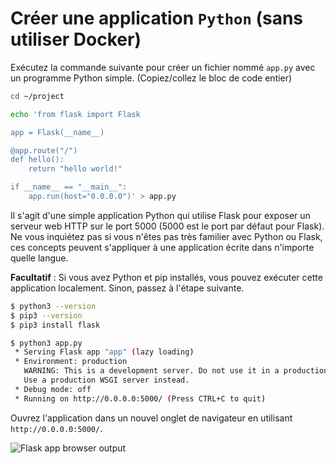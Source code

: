 # Créer une application `Python` (sans utiliser Docker)

Exécutez la commande suivante pour créer un fichier nommé `app.py` avec un programme Python simple. (Copiez/collez le bloc de code entier)

```bash
cd ~/project
```

```bash
echo 'from flask import Flask

app = Flask(__name__)

@app.route("/")
def hello():
    return "hello world!"

if __name__ == "__main__":
    app.run(host="0.0.0.0")' > app.py
```

Il s'agit d'une simple application Python qui utilise Flask pour exposer un serveur web HTTP sur le port 5000 (5000 est le port par défaut pour Flask). Ne vous inquiétez pas si vous n'êtes pas très familier avec Python ou Flask, ces concepts peuvent s'appliquer à une application écrite dans n'importe quelle langue.

**Facultatif** : Si vous avez Python et pip installés, vous pouvez exécuter cette application localement. Sinon, passez à l'étape suivante.

```bash
$ python3 --version
$ pip3 --version
$ pip3 install flask

$ python3 app.py
 * Serving Flask app "app" (lazy loading)
 * Environment: production
   WARNING: This is a development server. Do not use it in a production deployment.
   Use a production WSGI server instead.
 * Debug mode: off
 * Running on http://0.0.0.0:5000/ (Press CTRL+C to quit)
```

Ouvrez l'application dans un nouvel onglet de navigateur en utilisant `http://0.0.0.0:5000/`.

![Flask app browser output](../assets/20230829-13-51-38-psaOqQ42.png)
